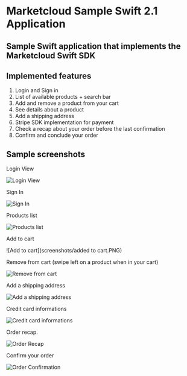 # Marketcloud Sample Swift 2.1 Application

## Sample Swift application that implements the Marketcloud Swift SDK ##

## Implemented features ##

1. Login and Sign in
2. List of available products + search bar
3. Add and remove a product from your cart
4. See details about a product
5. Add a shipping address
6. Stripe SDK implementation for payment
7. Check a recap about your order before the last confirmation
8. Confirm and conclude your order

## Sample screenshots ##

Login View 

![Login View](screenshots/login.PNG)

Sign In

![Sign In](screenshots/registrazione.PNG)

Products list

![Products list](screenshots/products.PNG)

Add to cart

![Add to cart](screenshots/added to cart.PNG)

Remove from cart (swipe left on a product when in your cart)

![Remove from cart](screenshots/removeCart.PNG)

Add a shipping address

![Add a shipping address](screenshots/shipping.PNG)

Credit card informations

![Credit card informations](screenshots/creditCard.PNG)

Order recap.

![Order Recap](screenshots/recap.PNG)

Confirm your order

![Order Confirmation](screenshots/end.PNG)
